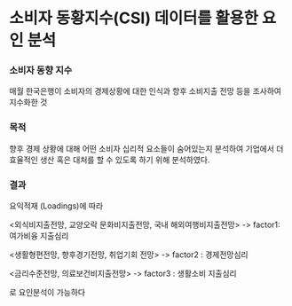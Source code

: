 # 소비자 동황지수(CSI) 데이터를 활용한 요인 분석

### 소비자 동향 지수

매월 한국은행이 소비자의 경제상황에 대한 인식과 향후 소비지출 전망 등을 조사하여 지수화한 것

### 목적

향후 경제 상황에 대해 어떤 소비자 십리적 요소들이 숨어있는지 분석하여 기업에서 더 효율적인 생산 혹은 대처를 할 수 있도록 하기 위해 분석하였다.

### 결과

요익적재 (Loadings)에 따라

<외식비지출전망, 교양오락 문화비지출전망, 국내 해외여행비지출전망>  -> factor1: 여가비융 지출심리

<생활형편전망, 향후경기전망, 취업기회 전망>  -> factor2 : 경제전망심리

<금리수준전망, 의료보건비지출전망>  -> factor3 : 생활소비 지출심리

로 요인분석이 가능하다
